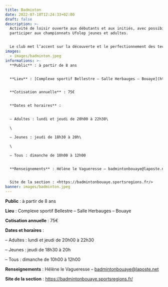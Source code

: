 ```yaml
---
title: Badminton
date: 2022-07-18T12:24:33+02:00
draft: false
description: >-
  Activité de loisir ouverte aux débutants et aux initiés, avec possibilité de
  participer aux championnats Ufolep jeunes et adultes.


  Le club met l’accent sur la découverte et le perfectionnement des techniques de jeu, dans une ambiance amicale et conviviale.
images:
  - images/badminton.jpeg
informations: >-
  **Public** : à partir de 8 ans


  **Lieu** : [Complexe sportif Bellestre – Salle Herbauges – Bouaye](https://goo.gl/maps/oNgTzTGT7BK2)


  **Cotisation annuelle** : 75€


  **Dates et horaires** :


  – Adultes : lundi et jeudi de 20h00 à 22h30\

  \

  – Jeunes : jeudi de 18h30 à 20h\

  \

  – Tous : dimanche de 10h00 à 12h00


  **Renseignements** : Hélène le Vagueresse – badmintonbouaye@laposte.net


  Site de la section : <https://badmintonbouaye.sportsregions.fr/>
banner: images/badminton.jpeg
---
```


**Public** : à partir de 8 ans

**Lieu** : Complexe sportif Bellestre – Salle Herbauges – Bouaye

**Cotisation annuelle** : 75€

**Dates et horaires** :

– Adultes : lundi et jeudi de 20h00 à 22h30

– Jeunes : jeudi de 18h30 à 20h

– Tous : dimanche de 10h00 à 12h00

**Renseignements** : Hélène le Vagueresse – badmintonbouaye@laposte.net

**Site de la section** : https://badmintonbouaye.sportsregions.fr/
